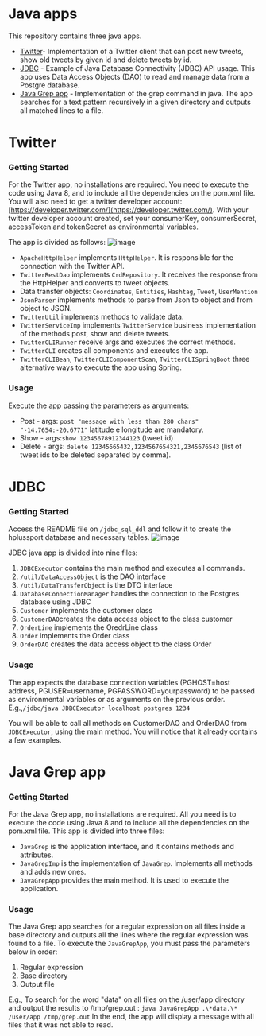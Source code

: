 # Java apps
This repository contains three java apps.
- [Twitter](#twitter)- Implementation of a Twitter client that can post new tweets, show old tweets by given id and delete tweets by id.
- [JDBC](#jdbc) - Example of Java Database Connectivity (JDBC) API usage. This app uses Data Access Objects (DAO) to read and manage data from a Postgre database.
- [Java Grep app](#grep) - Implementation of the grep command in java. The app searches for a text pattern recursively in a given directory and outputs all matched lines to a file.

 <a name="twitter"></a>
 # Twitter
 ### Getting Started
 For the Twitter app, no installations are required. You need to execute the code using Java 8, and to include all the dependencies on the pom.xml file.
 You will also need to get a twitter developer account: [https://developer.twitter.com/](https://developer.twitter.com/). 
 With your twitter developer account created, set your consumerKey, consumerSecret, accessToken and tokenSecret as environmental variables.
 
 The app is divided as follows:
![image](https://drive.google.com/uc?export=view&id=1_RH6sYWUKTJ6hStQWGrE5zPPkxRRPPCn)


- `ApacheHttpHelper` implements `HttpHelper`. It is responsible for the connection with the Twitter API.
- `TwitterRestDao` implements `CrdRepository`. It receives the response from the HttpHelper and converts to tweet objects.
- Data transfer objects: `Coordinates`, `Entities`, `Hashtag`, `Tweet`, `UserMention`
- `JsonParser` implements methods to parse from Json to object and from object to JSON.
- `TwitterUtil` implements methods to validate data.
- `TwitterServiceImp` implements `TwitterService` business implementation of the methods post, show and delete tweets.
- `TwitterCLIRunner` receive args and executes the correct methods.
- `TwitterCLI` creates all components and executes the app.
- `TwitterCLIBean`, `TwitterCLIComponentScan`, `TwitterCLISpringBoot` three alternative ways to execute the app using Spring.

 ### Usage
 Execute the app passing the parameters as arguments:
 - Post - args: `post "message with less than 280 chars" "-14.7654:-20.6771"` latitude e longitude are mandatory.
 - Show - args:`show 12345678912344123` (tweet id)
 - Delete - args: `delete 12345665432,1234567654321,2345676543` (list of tweet ids to be deleted separated by comma).  
<a name="jdbc"></a>
 # JDBC 
  ### Getting Started
 Access the README file on `/jdbc_sql_ddl` and follow it to create the hplussport database and necessary tables.
![image](https://drive.google.com/uc?export=view&id=1AwyghOuU2UBMr6_ysmbk2eKSufjbwx6_)
  
  JDBC java app is divided into nine files:
 1. `JDBCExecutor` contains the main method and executes all commands.
 2. `/util/DataAccessObject` is the DAO interface
 3. `/util/DataTransferObject` is the DTO interface
 4. `DatabaseConnectionManager` handles the connection to the Postgres database using JDBC
 5. `Customer` implements the customer class
 6. `CustomerDAO`creates the data access object to the class customer
 7. `OrderLine` implements the OredrLine class
 8. `Order` implements the Order class
 9. `OrderDAO` creates the data access object to the class Order

### Usage
The app expects the database connection variables (PGHOST=host address, PGUSER=username, PGPASSWORD=yourpassword) to be passed as environmental variables or as arguments on the previous order.
E.g.,`/jdbc/java JDBCExecutor localhost postgres 1234`

You will be able to call all methods on CustomerDAO and OrderDAO from `JDBCExecutor`, using the main method. You will notice that it already contains a few examples.
<a name="grep"></a>
# Java Grep app
### Getting Started
For the Java Grep app, no installations are required. All you need is to execute the code using Java 8 and to include all the dependencies on the pom.xml file.
This app is divided into three files:
 - `JavaGrep` is the application interface, and it contains methods and attributes.
 - `JavaGrepImp` is the implementation of `JavaGrep`. Implements all methods and adds new ones.
 - `JavaGrepApp` provides the main method. It is used to execute the application.

### Usage
The Java Grep app searches for a regular expression on all files inside a base directory and outputs all the lines where the regular expression was found to a file.
To execute the `JavaGrepApp`, you must pass the parameters below in order:
 1. Regular expression
 2. Base directory
 3. Output file

E.g., To search for the word "data" on all files on the /user/app directory and output the results to /tmp/grep.out :
 `java JavaGrepApp .\*data.\* /user/app /tmp/grep.out`
 In the end, the app will display a message with all files that it was not able to read.


<!--stackedit_data:
eyJoaXN0b3J5IjpbLTk1MzE5NDM3MiwtMjAwNTQ5NjI4NCwtOT
gyOTYxMTgyLC0xNjQ2MDQxNDIzLDE5MTczOTkzODgsLTEzNzUz
NTI1NDUsLTM5MDk1OTEyNywtNzQ1Njg2NzA4LDE0NDU4MjE2ND
csLTE1MTI4OTkzODYsMTEwOTExNTExNCwtNzA0MjMyNDk3LC0x
NjQ3Mjc3NTkyLC0xMjkyOTE2MjEyLDg3MzExMTAwMywtMTQyOT
UyNTQxNiwtMjA4MTM0NDQwMCwtNDY3NTY5OTg5LDE4NjcxNDE3
MjcsLTE2OTg4MDEyNTddfQ==
-->